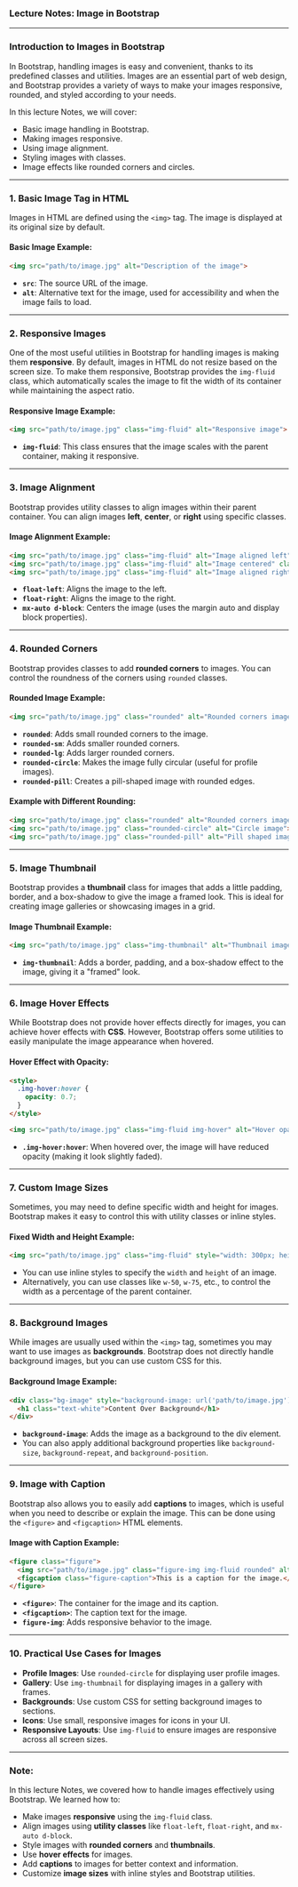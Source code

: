 ### **Lecture Notes: Image in Bootstrap**

---

### **Introduction to Images in Bootstrap**

In Bootstrap, handling images is easy and convenient, thanks to its predefined classes and utilities. Images are an essential part of web design, and Bootstrap provides a variety of ways to make your images responsive, rounded, and styled according to your needs.

In this lecture Notes, we will cover:
- Basic image handling in Bootstrap.
- Making images responsive.
- Using image alignment.
- Styling images with classes.
- Image effects like rounded corners and circles.

---

### **1. Basic Image Tag in HTML**

Images in HTML are defined using the `<img>` tag. The image is displayed at its original size by default.

#### **Basic Image Example:**

```html
<img src="path/to/image.jpg" alt="Description of the image">
```

- **`src`**: The source URL of the image.
- **`alt`**: Alternative text for the image, used for accessibility and when the image fails to load.

---

### **2. Responsive Images**

One of the most useful utilities in Bootstrap for handling images is making them **responsive**. By default, images in HTML do not resize based on the screen size. To make them responsive, Bootstrap provides the `img-fluid` class, which automatically scales the image to fit the width of its container while maintaining the aspect ratio.

#### **Responsive Image Example:**

```html
<img src="path/to/image.jpg" class="img-fluid" alt="Responsive image">
```

- **`img-fluid`**: This class ensures that the image scales with the parent container, making it responsive.

---

### **3. Image Alignment**

Bootstrap provides utility classes to align images within their parent container. You can align images **left**, **center**, or **right** using specific classes.

#### **Image Alignment Example:**

```html
<img src="path/to/image.jpg" class="img-fluid" alt="Image aligned left" style="float: left;">
<img src="path/to/image.jpg" class="img-fluid" alt="Image centered" class="mx-auto d-block">
<img src="path/to/image.jpg" class="img-fluid" alt="Image aligned right" style="float: right;">
```

- **`float-left`**: Aligns the image to the left.
- **`float-right`**: Aligns the image to the right.
- **`mx-auto d-block`**: Centers the image (uses the margin auto and display block properties).

---

### **4. Rounded Corners**

Bootstrap provides classes to add **rounded corners** to images. You can control the roundness of the corners using `rounded` classes.

#### **Rounded Image Example:**

```html
<img src="path/to/image.jpg" class="rounded" alt="Rounded corners image">
```

- **`rounded`**: Adds small rounded corners to the image.
- **`rounded-sm`**: Adds smaller rounded corners.
- **`rounded-lg`**: Adds larger rounded corners.
- **`rounded-circle`**: Makes the image fully circular (useful for profile images).
- **`rounded-pill`**: Creates a pill-shaped image with rounded edges.

#### **Example with Different Rounding:**

```html
<img src="path/to/image.jpg" class="rounded" alt="Rounded corners image">
<img src="path/to/image.jpg" class="rounded-circle" alt="Circle image">
<img src="path/to/image.jpg" class="rounded-pill" alt="Pill shaped image">
```

---

### **5. Image Thumbnail**

Bootstrap provides a **thumbnail** class for images that adds a little padding, border, and a box-shadow to give the image a framed look. This is ideal for creating image galleries or showcasing images in a grid.

#### **Image Thumbnail Example:**

```html
<img src="path/to/image.jpg" class="img-thumbnail" alt="Thumbnail image">
```

- **`img-thumbnail`**: Adds a border, padding, and a box-shadow effect to the image, giving it a "framed" look.

---

### **6. Image Hover Effects**

While Bootstrap does not provide hover effects directly for images, you can achieve hover effects with **CSS**. However, Bootstrap offers some utilities to easily manipulate the image appearance when hovered.

#### **Hover Effect with Opacity:**

```html
<style>
  .img-hover:hover {
    opacity: 0.7;
  }
</style>

<img src="path/to/image.jpg" class="img-fluid img-hover" alt="Hover opacity effect">
```

- **`.img-hover:hover`**: When hovered over, the image will have reduced opacity (making it look slightly faded).

---

### **7. Custom Image Sizes**

Sometimes, you may need to define specific width and height for images. Bootstrap makes it easy to control this with utility classes or inline styles.

#### **Fixed Width and Height Example:**

```html
<img src="path/to/image.jpg" class="img-fluid" style="width: 300px; height: 200px;" alt="Custom size image">
```

- You can use inline styles to specify the `width` and `height` of an image.
- Alternatively, you can use classes like `w-50`, `w-75`, etc., to control the width as a percentage of the parent container.

---

### **8. Background Images**

While images are usually used within the `<img>` tag, sometimes you may want to use images as **backgrounds**. Bootstrap does not directly handle background images, but you can use custom CSS for this.

#### **Background Image Example:**

```html
<div class="bg-image" style="background-image: url('path/to/image.jpg'); height: 400px;">
  <h1 class="text-white">Content Over Background</h1>
</div>
```

- **`background-image`**: Adds the image as a background to the div element.
- You can also apply additional background properties like `background-size`, `background-repeat`, and `background-position`.

---

### **9. Image with Caption**

Bootstrap also allows you to easily add **captions** to images, which is useful when you need to describe or explain the image. This can be done using the `<figure>` and `<figcaption>` HTML elements.

#### **Image with Caption Example:**

```html
<figure class="figure">
  <img src="path/to/image.jpg" class="figure-img img-fluid rounded" alt="Image with caption">
  <figcaption class="figure-caption">This is a caption for the image.</figcaption>
</figure>
```

- **`<figure>`**: The container for the image and its caption.
- **`<figcaption>`**: The caption text for the image.
- **`figure-img`**: Adds responsive behavior to the image.

---

### **10. Practical Use Cases for Images**

- **Profile Images**: Use `rounded-circle` for displaying user profile images.
- **Gallery**: Use `img-thumbnail` for displaying images in a gallery with frames.
- **Backgrounds**: Use custom CSS for setting background images to sections.
- **Icons**: Use small, responsive images for icons in your UI.
- **Responsive Layouts**: Use `img-fluid` to ensure images are responsive across all screen sizes.

---

### **Note:**

In this lecture Notes, we covered how to handle images effectively using Bootstrap. We learned how to:

- Make images **responsive** using the `img-fluid` class.
- Align images using **utility classes** like `float-left`, `float-right`, and `mx-auto d-block`.
- Style images with **rounded corners** and **thumbnails**.
- Use **hover effects** for images.
- Add **captions** to images for better context and information.
- Customize **image sizes** with inline styles and Bootstrap utilities.
